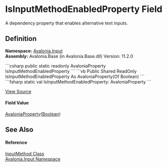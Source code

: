 # IsInputMethodEnabledProperty Field


A dependency property that enables alternative text inputs.



## Definition
**Namespace:** <a href="N_Avalonia_Input">Avalonia.Input</a>  
**Assembly:** Avalonia.Base (in Avalonia.Base.dll) Version: 11.2.0

<Tabs groupId="api-code-preview">
<TabItem value="csharp" label="C#">
```csharp
public static readonly AvaloniaProperty<bool> IsInputMethodEnabledProperty
```
</TabItem>
<TabItem value="vb" label="VB">
```vb
Public Shared ReadOnly IsInputMethodEnabledProperty As AvaloniaProperty(Of Boolean)
```
</TabItem>
<TabItem value="fsharp" label="F#">
```fsharp
static val IsInputMethodEnabledProperty: AvaloniaProperty<bool>
```
</TabItem>
</Tabs>



<a href="https://github.com/AvaloniaUI/Avalonia/tree/master/src/Avalonia.Base/Input/InputMethod.cs" title="View the source code">View Source</a>



#### Field Value
<a href="T_Avalonia_AvaloniaProperty_1">AvaloniaProperty</a>(<a href="https://learn.microsoft.com/dotnet/api/system.boolean" target="_blank" rel="noopener noreferrer">Boolean</a>)

## See Also


#### Reference
<a href="T_Avalonia_Input_InputMethod">InputMethod Class</a>  
<a href="N_Avalonia_Input">Avalonia.Input Namespace</a>  

